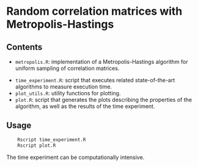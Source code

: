 # Random correlation matrices with Metropolis-Hastings

## Contents

* `metropolis.R`: implementation of a Metropolis-Hastings algorithm for uniform
  sampling of correlation matrices.
- `time_experiment.R`: script that executes related state-of-the-art algorithms
  to measure execution time.
- `plot_utils.R`: utility functions for plotting.
- `plot.R`: script that generates the plots describing the properties of the
  algorithm, as well as the results of the time experiment.

## Usage

```bash
	Rscript time_experiment.R
	Rscript plot.R
```
The time experiment can be computationally intensive.

